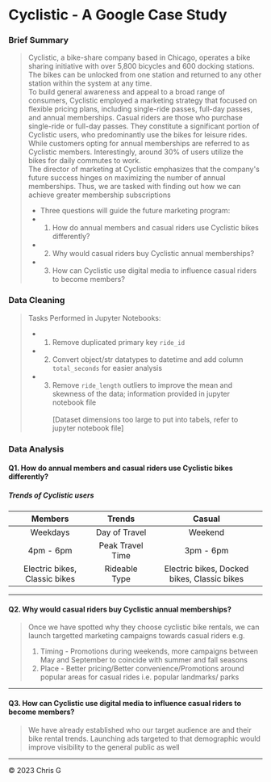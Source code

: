 # Cyclistic - A Google Case Study

### Brief Summary
>Cyclistic, a bike-share company based in Chicago, operates a bike sharing initiative with over 5,800 bicycles and 600 docking stations. The bikes can be unlocked from one station and returned to any other station within the system at any time.<br>
To build general awareness and appeal to a broad range of consumers, Cyclistic employed a marketing strategy that focused on flexible pricing plans, including single-ride passes, full-day passes, and annual memberships. Casual riders are those who purchase single-ride or full-day passes. They constitute a significant portion of Cyclistic users, who predominantly use the bikes for leisure rides. While customers opting for annual memberships are referred to as Cyclistic members. Interestingly, around 30% of users utilize the bikes for daily commutes to work.<br>
The director of marketing at Cyclistic emphasizes that the company's future success hinges on maximizing the number of annual memberships. Thus, we are tasked with finding out how we can achieve greater membership subscriptions
>* Three questions will guide the future marketing program:
>* 1. How do annual members and casual riders use Cyclistic bikes differently?
>* 2. Why would casual riders buy Cyclistic annual memberships?
>* 3. How can Cyclistic use digital media to influence casual riders to become members?

### Data Cleaning
> Tasks Performed in Jupyter Notebooks:
>* 1. Remove duplicated primary key `ride_id`
>* 2. Convert object/str datatypes to datetime and add column `total_seconds` for easier analysis
>* 3. Remove `ride_length` outliers to improve the mean and skewness of the data; information provided in jupyter notebook file <br><br>
> [Dataset dimensions too large to put into tabels, refer to jupyter notebook file]

### Data Analysis
#### Q1. How do annual members and casual riders use Cyclistic bikes differently?
##### Trends of Cyclistic users <br>

|Members|Trends|Casual|
|:----:|:----:|:----:|
|Weekdays|Day of Travel|Weekend|
|4pm - 6pm|Peak Travel Time|3pm - 6pm|
|Electric bikes, Classic bikes|Rideable Type| Electric bikes, Docked bikes, Classic bikes|
---
#### Q2. Why would casual riders buy Cyclistic annual memberships?
> Once we have spotted why they choose cyclistic bike rentals, we can launch targetted marketing campaigns towards casual riders e.g.
> 1. Timing - Promotions during weekends, more campaigns between May and September to coincide with summer and fall seasons
> 2. Place - Better pricing/Better convenience/Promotions around popular areas for casual rides i.e. popular landmarks/ parks
---
#### Q3. How can Cyclistic use digital media to influence casual riders to become members?
> We have already established who our target audience are and their bike rental trends. Launching ads targeted to that demographic would improve visibility to the general public as well <br> 
---
<p>&copy; 2023 Chris G </p>

